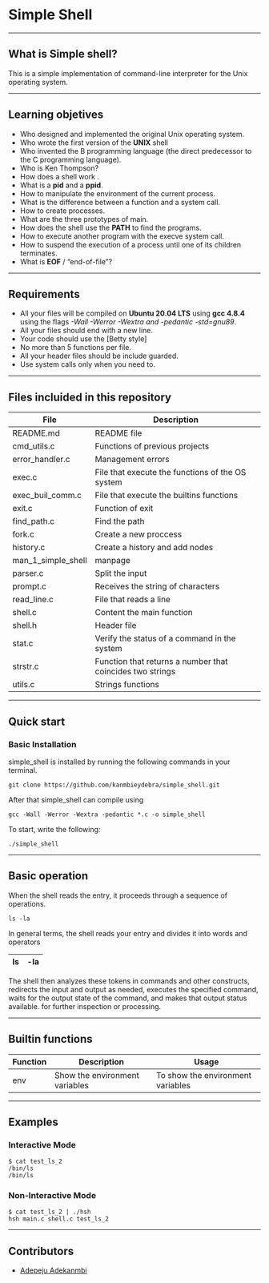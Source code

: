 # Simple Shell
----

## What is Simple shell?

This is a simple implementation of  command-line interpreter for the Unix operating system. 


----
## Learning objetives
* Who designed and implemented the original Unix operating system.
* Who wrote the first version of the **UNIX** shell
* Who invented the B programming language (the direct predecessor to the C programming language).
* Who is Ken Thompson?
* How does a shell work .
* What is a **pid** and a **ppid**.
* How to manipulate the environment of the current process.
* What is the difference between a function and a system call.
* How to create processes.
* What are the three prototypes of main.
* How does the shell use the **PATH** to find the programs.
* How to execute another program with the execve system call.
* How to suspend the execution of a process until one of its children terminates.
* What is **EOF** / “end-of-file”?

----
## Requirements

* All your files will be compiled on **Ubuntu 20.04 LTS** using **gcc 4.8.4** using the flags *-Wall -Werror -Wextra and -pedantic -std=gnu89*.
* All your files should end with a new line.
* Your code should use the [Betty style]
* No more than 5 functions per file.
* All your header files should be include guarded.
* Use system calls only when you need to.

----
## Files incluided in this repository
File |  Description
------------ | -------------
README.md | README file
cmd_utils.c |  Functions of previous projects
error_handler.c | Management errors
exec.c | File that execute the functions of the OS system
exec_buil_comm.c | File that execute the builtins functions
exit.c | Function of exit
find_path.c | Find the path 
fork.c | Create a new proccess
history.c | Create a history and add nodes
man_1_simple_shell | manpage
parser.c | Split the input
prompt.c | Receives the string of characters
read_line.c | File that reads a line
shell.c | Content the main function
shell.h | Header file
stat.c | Verify the status of a command in the system
strstr.c | Function that returns a number that coincides two strings
utils.c | Strings functions

----
## Quick start

### Basic Installation
simple_shell is installed by running the following commands in your terminal.

    git clone https://github.com/kanmbieydebra/simple_shell.git

After that simple_shell can compile using

    gcc -Wall -Werror -Wextra -pedantic *.c -o simple_shell

To start, write the following:

    ./simple_shell

----
## Basic operation
When the shell reads the entry, it proceeds through a sequence of operations.

    ls -la

In general terms, the shell reads your entry and divides it into words and operators

ls | -la
------------ | -------------

The shell then analyzes these tokens in commands and other constructs, redirects the input and output as needed, executes the specified command, waits for the output state of the command, and makes that output status available. for further inspection or processing.

----
## Builtin functions
Function | Description | Usage
------------ | ------------- | -------------
env | Show the environment variables |     To show the environment variables

----
## Examples
### Interactive Mode

    $ cat test_ls_2
    /bin/ls
    /bin/ls

### Non-Interactive Mode

    $ cat test_ls_2 | ./hsh
    hsh main.c shell.c test_ls_2

----
## Contributors
* [Adepeju Adekanmbi](https://github.com/kanmbieydebra/simple_shell)
